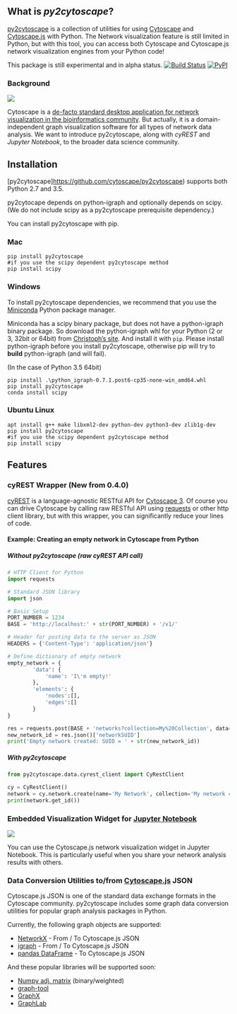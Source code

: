## What is _py2cytoscape_?
[py2cytoscape](https://github.com/cytoscape/py2cytoscape) is a collection of utilities for using [Cytoscape](http://www.cytoscape.org/) and [Cytoscape.js](http://js.cytoscape.org/) with Python.  The Network visualization feature is still limited in Python, but with this tool, you can access both Cytoscape and Cytoscape.js network visualization engines from your Python code!

This package is still experimental and in alpha status.
[![Build Status](https://travis-ci.org/idekerlab/py2cytoscape.svg?branch=develop)](https://travis-ci.org/idekerlab/py2cytoscape)
[![PyPI](https://img.shields.io/pypi/v/py2cytoscape.svg)](https://pypi.python.org/pypi/py2cytoscape)

### Background

![](http://cl.ly/Xk5o/cytoscape-flat-logo-orange-100.png)

Cytoscape is a [de-facto standard desktop application for network visualization in the bioinformatics community](https://scholar.google.com/scholar?hl=en&q=cytoscape).  But actually, it is a domain-independent graph visualization software for all types of network data analysis.  We want to introduce py2cytoscape, along with _cyREST_ and _Jupyter Notebook_, to the broader data science community.

## Installation

[py2cytoscape]https://github.com/cytoscape/py2cytoscape) supports both Python 2.7 and 3.5.

py2cytocape depends on python-igraph and optionally depends on scipy.
(We do not include scipy as a py2cytoscape prerequisite dependency.)

You can install py2cytoscape with pip.

### Mac

```shell
pip install py2cytoscape
#if you use the scipy dependent py2cytoscape method
pip install scipy
```

### Windows

To install py2cytoscape dependencies, we recommend that you use the [Miniconda](http://conda.pydata.org/miniconda.html) Python package manager.

Miniconda has a scipy binary package, but does not have a python-igraph binary package.
So download the python-igraph whl for your Python (2 or 3, 32bit or 64bit) from [Christoph’s site](http://www.lfd.uci.edu/~gohlke/pythonlibs/#python-igraph).
And install it with `pip`.
Please install python-igraph before you install py2cytoscape, otherwise pip will try to **build** python-igraph (and will fail). 

(In the case of Python 3.5 64bit)

```
pip install .\python_igraph-0.7.1.post6-cp35-none-win_amd64.whl
pip install py2cytoscape
conda install scipy
```

### Ubuntu Linux

```shell
apt install g++ make libxml2-dev python-dev python3-dev zlib1g-dev
pip install py2cytoscape
#if you use the scipy dependent py2cytoscape method
pip install scipy
```

## Features

### cyREST Wrapper (New from 0.4.0)
[cyREST](http://apps.cytoscape.org/apps/cyrest) is a language-agnostic RESTful API for [Cytoscape 3](http://www.cytoscape.org/what_is_cytoscape.html).  Of course you can drive Cytoscape by calling raw RESTful API using [requests]() or other http client library, but with this wrapper, you can significantly reduce your lines of code.

#### Example: Creating an empty network in Cytoscape from Python

##### __Without__ py2cytoscape (raw cyREST API call)

```python
# HTTP Client for Python
import requests

# Standard JSON library
import json

# Basic Setup
PORT_NUMBER = 1234
BASE = 'http://localhost:' + str(PORT_NUMBER) + '/v1/'

# Header for posting data to the server as JSON
HEADERS = {'Content-Type': 'application/json'}

# Define dictionary of empty network
empty_network = {
        'data': {
            'name': 'I\'m empty!'
        },
        'elements': {
            'nodes':[],
            'edges':[]
        }
}

res = requests.post(BASE + 'networks?collection=My%20Collection', data=json.dumps(empty_network), headers=HEADERS)
new_network_id = res.json()['networkSUID']
print('Empty network created: SUID = ' + str(new_network_id))
```

##### __With__ py2cytoscape

```python
from py2cytoscape.data.cyrest_client import CyRestClient

cy = CyRestClient()
network = cy.network.create(name='My Network', collection='My network collection')
print(network.get_id())
```


### Embedded Visualization Widget for [Jupyter Notebook](http://jupyter.org/)

![](http://cl.ly/aexk/cyjs_widget.png)

You can use the Cytoscape.js network visualization widget in Jupyter Notebook. This is particularly useful when you share your network analysis results with others.


### Data Conversion Utilities to/from [Cytoscape.js](http://js.cytoscape.org/) JSON
Cytoscape.js JSON is one of the standard data exchange formats in the Cytoscape community.  py2cytoscape includes some graph data conversion utilities for popular graph analysis packages in Python.

Currently, the following graph objects are supported:

* [NetworkX](https://networkx.github.io/) - From / To Cytoscape.js JSON
* [igraph](http://igraph.org/python/) - From / To Cytoscape.js JSON
* [pandas DataFrame](http://pandas.pydata.org/) - To Cytoscape.js JSON

And these popular libraries will be supported soon:

* [Numpy adj. matrix](http://www.numpy.org/) (binary/weighted)
* [graph-tool](http://graph-tool.skewed.de/)
* [GraphX](https://spark.apache.org/graphx/)
* [GraphLab](https://github.com/dato-code/Dato-Core)
